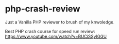 # php-crash-review
Just a Vanilla PHP reviewer to brush of my knwoledge.

Best PHP crash course for speed run review: https://www.youtube.com/watch?v=BUCiSSyIGGU